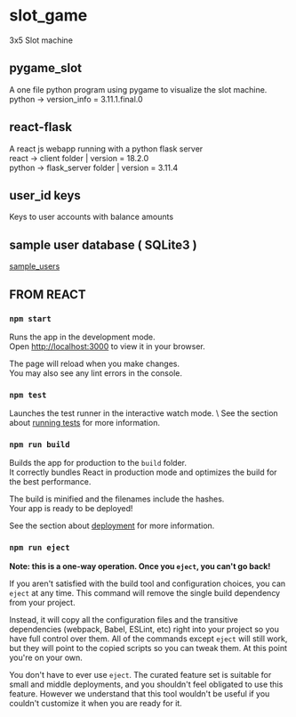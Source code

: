 # slot_game
3x5 Slot machine
## pygame_slot
A one file python program using pygame to visualize the slot machine. \
python -> version_info = 3.11.1.final.0
## react-flask
A react js webapp running with a python flask server \
react -> client folder | version = 18.2.0 \
python -> flask_server folder | version = 3.11.4 
## user_id keys
Keys to user accounts with balance amounts
## sample user database ( SQLite3 )
[sample_users](https://github.com/carter4299/utility/tree/7d38b05a70aed37f14164c2ffef1384684b901f8/sample_users)
## FROM REACT
### `npm start`

Runs the app in the development mode.\
Open [http://localhost:3000](http://localhost:3000) to view it in your browser.

The page will reload when you make changes.\
You may also see any lint errors in the console.

### `npm test`

Launches the test runner in the interactive watch mode. \ 
See the section about [running tests](https://facebook.github.io/create-react-app/docs/running-tests) for more information.
### `npm run build`

Builds the app for production to the `build` folder.\
It correctly bundles React in production mode and optimizes the build for the best performance.

The build is minified and the filenames include the hashes.\
Your app is ready to be deployed!

See the section about [deployment](https://facebook.github.io/create-react-app/docs/deployment) for more information.
### `npm run eject`

**Note: this is a one-way operation. Once you `eject`, you can't go back!**

If you aren't satisfied with the build tool and configuration choices, you can `eject` at any time. This command will remove the single build dependency from your project.

Instead, it will copy all the configuration files and the transitive dependencies (webpack, Babel, ESLint, etc) right into your project so you have full control over them. All of the commands except `eject` will still work, but they will point to the copied scripts so you can tweak them. At this point you're on your own.

You don't have to ever use `eject`. The curated feature set is suitable for small and middle deployments, and you shouldn't feel obligated to use this feature. However we understand that this tool wouldn't be useful if you couldn't customize it when you are ready for it.
